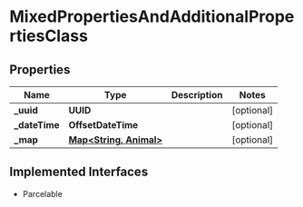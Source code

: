 

# MixedPropertiesAndAdditionalPropertiesClass


## Properties

| Name | Type | Description | Notes |
|------------ | ------------- | ------------- | -------------|
|**_uuid** | **UUID** |  |  [optional] |
|**_dateTime** | **OffsetDateTime** |  |  [optional] |
|**_map** | [**Map&lt;String, Animal&gt;**](Animal.md) |  |  [optional] |


## Implemented Interfaces

* Parcelable


